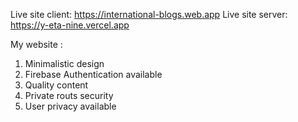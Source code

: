 Live site client: https://international-blogs.web.app
Live site server: https://y-eta-nine.vercel.app

My website :

1. Minimalistic design
2. Firebase Authentication available
3. Quality content
4. Private routs security
5. User privacy available
